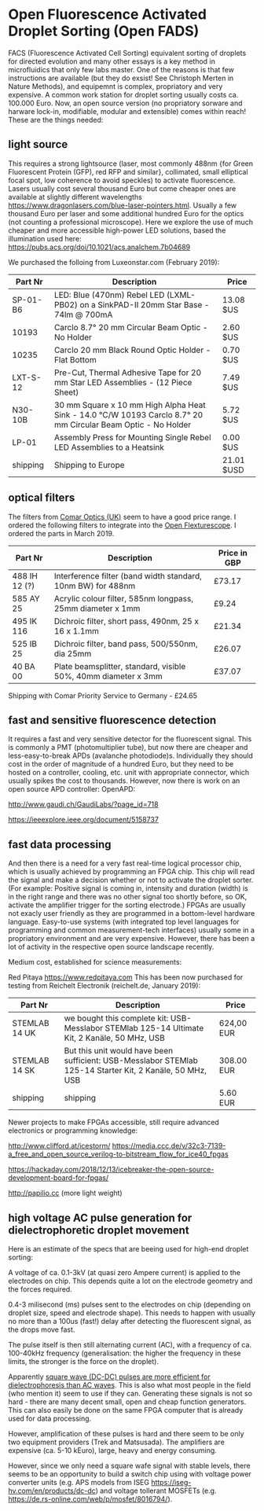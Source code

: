 # Open Fluorescence Activated Droplet Sorting (Open FADS)

FACS (Fluorescence Activated Cell Sorting) equivalent sorting of droplets for directed evolution and many other essays is a key method in microfluidics that only few labs master. One of the reasons is that few instructions are available (but they do exsist! See Christoph Merten in Nature Methods), and equipemnt is complex, propriatory and very expensive. A common work station for droplet sorting usually costs ca. 100.000 Euro. Now, an open source version (no propriatory sorware and harware lock-in, modifiable, modular and extensible) comes within reach! These are the things needed:

## light source
This requires a strong lightsource (laser, most commonly 488nm {for Green Fluorescent Protein (GFP), red RFP and similar}, collimated, small elliptical focal spot, low coherence to avoid speckles) to activate fluorescence. Lasers usually cost several thousand Euro but come cheaper ones are available at slightly different wavelengths https://www.dragonlasers.com/blue-laser-pointers.html. Usually a few thousand Euro per laser and some additional hundred Euro for the optics (not counting a professional microscope). Here we explore the use of much cheaper and more accessible high-power LED solutions, based the illumination used here: https://pubs.acs.org/doi/10.1021/acs.analchem.7b04689

We purchased the folloing from Luxeonstar.com (February 2019):

Part Nr | Description | Price
--- | --- | ---
SP-01-B6 | LED: Blue (470nm) Rebel LED (LXML-PB02) on a SinkPAD-II 20mm Star Base - 74lm @ 700mA  | 13.08 $US
10193 | Carclo 8.7° 20 mm Circular Beam Optic - No Holder | 2.60 $US
10235 | Carclo 20 mm Black Round Optic Holder - Flat Bottom | 0.70 $US
LXT-S-12 | Pre-Cut, Thermal Adhesive Tape for 20 mm Star LED Assemblies - (12 Piece Sheet)| 7.49 $US
N30-10B | 30 mm Square x 10 mm High Alpha Heat Sink - 14.0 °C/W 10193 Carclo 8.7° 20 mm Circular Beam Optic - No Holder | 5.72 $US
LP-01 | Assembly Press for Mounting Single Rebel LED Assemblies to a Heatsink | 0.00 $US
shipping | Shipping to Europe | 21.01 $USD

## optical filters

The filters from [Comar Optics (UK)](https://www.comaroptics.com/components/filters) seem to have a good price range. I ordered the following filters to integrate into the [Open Flexturescope](https://github.com/rwb27/openflexure_microscope/issues/43). I ordered the parts in March 2019.

Part Nr | Description | Price in GBP
--- | --- | ---
488 IH 12 (?) | Interference filter (band width standard, 10nm BW) for 488nm | £73.17
585 AY 25 | Acrylic colour filter, 585nm longpass, 25mm diameter x 1mm | £9.24
495 IK 116 | Dichroic filter, short pass, 490nm, 25 x 16 x 1.1mm | £21.34
525 IB 25 | Dichroic filter, band pass, 500/550nm, dia 25mm | £26.07
40 BA 00 | Plate beamsplitter, standard, visible 50%, 40mm diameter x 3mm | £37.07

Shipping with Comar Priority Service to Germany - £24.65


## fast and sensitive fluorescence detection
It requires a fast and very sensitive detector for the fluorescent signal. This is commonly a PMT (photomultiplier tube), but now there are cheaper and less-easy-to-break APDs (avalanche photodiode)s. Individually they should cost in the order of magnitude of a hundred Euro, but they need to be hosted on a controller, cooling, etc. unit with appropriate connector, which usually spikes the cost to thousands. However, now there is work on an open source APD controller:
OpenAPD:

http://www.gaudi.ch/GaudiLabs/?page_id=718

https://ieeexplore.ieee.org/document/5158737

## fast data processing
And then there is a need for a very fast real-time logical processor chip, which is usually achieved by programming an FPGA chip. This chip will read the signal and make a decision whether or not to activate the droplet sorter. (For example: Positive signal is coming in, intensity and duration (width) is in the right range and there was no other signal too shortly before, so OK, activate the amplifier trigger for the sorting electrode.) FPGAs are usually not exacly user friendly as they are programmed in a bottom-level hardware language. Easy-to-use systems (with integrated top level languages for programming and common measurement-tech interfaces) usually some in a propriatory environment and are very expensive. However, there has been a lot of activity in the respective open source landscape recently.

Medium cost, established for science measurements:

Red Pitaya https://www.redpitaya.com This has been now purchased for testing from Reichelt Electronik (reichelt.de, January 2019):

Part Nr | Description | Price
--- | --- | ---
STEMLAB 14 UK | we bought this complete kit: USB-Messlabor STEMlab 125-14 Ultimate Kit, 2 Kanäle, 50 MHz, USB | 624,00 EUR 
STEMLAB 14 SK | But this unit would have been sufficient: USB-Messlabor STEMlab 125-14 Starter Kit, 2 Kanäle, 50 MHz, USB | 308.00 EUR
shipping | shipping | 5.60 EUR

Newer projects to make FPGAs accessible, still require advanced electronics or programming knowledge:

http://www.clifford.at/icestorm/ https://media.ccc.de/v/32c3-7139-a_free_and_open_source_verilog-to-bitstream_flow_for_ice40_fpgas

https://hackaday.com/2018/12/13/icebreaker-the-open-source-development-board-for-fpgas/

http://papilio.cc (more light weight)


## high voltage AC pulse generation for dielectrophoretic droplet movement

Here is an estimate of the specs that are beeing used for high-end droplet sorting:

A voltage of ca. 0.1-3kV (at quasi zero Ampere current) is applied to the electrodes on chip. This depends quite a lot on the electrode geometry and the forces required.

0.4-3 milisecond (ms) pulses sent to the electrodes on chip (depending on droplet size, speed and electrode shape). This needs to happen with usually no more than a 100us (fast!) delay after detecting the fluorescent signal, as the drops move fast.

The pulse itself is then still alternating current (AC), with a frequency of ca. 100-40kHz frequency (generalisation: the higher the frequency in these limits, the stronger is the force on the droplet).

Apparently [square wave (DC-DC) pulses are more efficient for dielectrophoresis than AC waves](https://www.google.com/url?sa=t&rct=j&q=&esrc=s&source=web&cd=2&cad=rja&uact=8&ved=2ahUKEwiIjt2c94HhAhWHZ1AKHfeSCYYQFjABegQIABAC&url=https%3A%2F%2Ftigerprints.clemson.edu%2Fcgi%2Fviewcontent.cgi%3Farticle%3D1016%26context%3Dmecheng_pubs&usg=AOvVaw1J-VG6QFMguafNriVgkh64). This is also what most people in the field (who mention it) seem to use if they can. Generating these signals is not so hard - there are many decent small, open and cheap function generators. This can also easily be done on the same FPGA computer that is already used for data processing.

However, amplification of these pulses is hard and there seem to be only two equipment providers (Trek and Matsusada). The amplifiers are expensive (ca. 5-10 kEuro), large, heavy and energy consuming.

However, since we only need a square wafe signal with stable levels, there seems to be an opportunity to build a switch chip using with voltage power converter units (e.g. APS models from ISEG https://iseg-hv.com/en/products/dc-dc) and voltage tollerant MOSFETs (e.g. https://de.rs-online.com/web/p/mosfet/8016794/).

